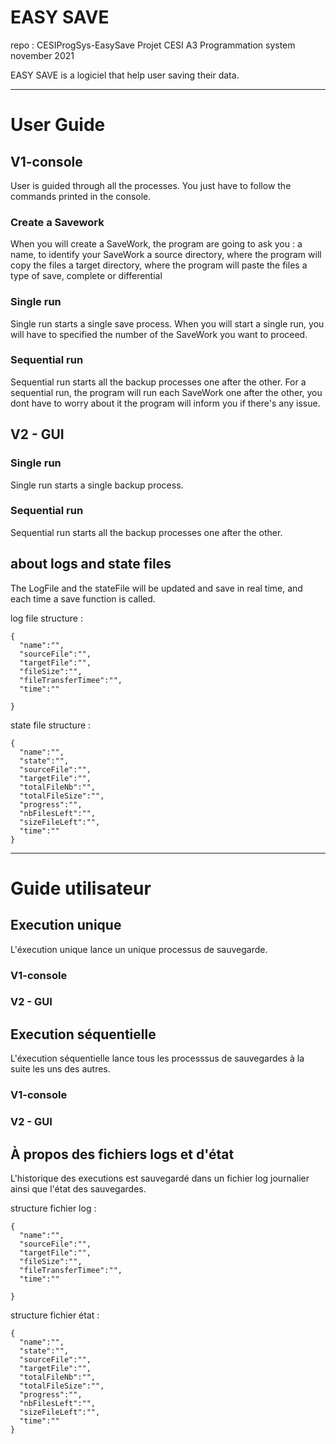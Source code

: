 # EASY SAVE

repo : CESIProgSys-EasySave
Projet CESI A3 Programmation system november 2021

EASY SAVE is a logiciel that help user saving their data.

----


# User Guide

## V1-console

User is guided through all the processes. You just have to follow the commands printed in the console.

### Create a Savework
When you will create a SaveWork, the program are going to ask you : 
  a name, to identify your SaveWork
  a source directory, where the program will copy the files 
  a target directory, where the program will paste the files
  a type of save, complete or differential


### Single run
Single run starts a single save process.
When you will start a single run, you will have to specified the number of the SaveWork you want to proceed.

### Sequential run
Sequential run starts all the backup processes one after the other.
For a sequential run, the program will run each SaveWork one after the other, you dont have to worry about it the program  will inform you if there's any issue.


## V2 - GUI

### Single run
Single run starts a single backup process.

### Sequential run
Sequential run starts all the backup processes one after the other.


## about logs and state files

The LogFile and the stateFile will be updated and save in real time, and each time a save function is called. 

log file structure :
``` 
{
  "name":"",
  "sourceFile":"",
  "targetFile":"",
  "fileSize":"",
  "fileTransferTimee":"",
  "time":""
  
}
```
state file structure :
```
{
  "name":"",
  "state":"",
  "sourceFile":"",
  "targetFile":"",
  "totalFileNb":"",
  "totalFileSize":"",
  "progress":"", 
  "nbFilesLeft":"",
  "sizeFileLeft":"",
  "time":""
}
```






----


# Guide utilisateur 

## Execution unique
L'éxecution unique lance un unique processus de sauvegarde. 

### V1-console

### V2 - GUI

## Execution séquentielle 
L'éxecution séquentielle lance tous les processsus de sauvegardes à la suite les uns des autres.

### V1-console

### V2 - GUI

## À propos des fichiers logs et d'état
L'historique des executions est sauvegardé dans un fichier log journalier ainsi que l'état des sauvegardes. 

structure fichier log :
```
{
  "name":"",
  "sourceFile":"",
  "targetFile":"",
  "fileSize":"",
  "fileTransferTimee":"",
  "time":""
  
}
```
structure fichier état :
```
{
  "name":"",
  "state":"",
  "sourceFile":"",
  "targetFile":"",
  "totalFileNb":"",
  "totalFileSize":"",
  "progress":"", 
  "nbFilesLeft":"",
  "sizeFileLeft":"",
  "time":""
}
```
